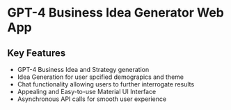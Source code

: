 # GPT-4 Business Idea Generator Web App

## Key Features
- GPT-4 Business Idea and Strategy generation
- Idea Generation for user spcified demograpics and theme
- Chat functionality allowing users to further interrogate results
- Appealing and Easy-to-use Material UI Interface
- Asynchronous API calls for smooth user experience